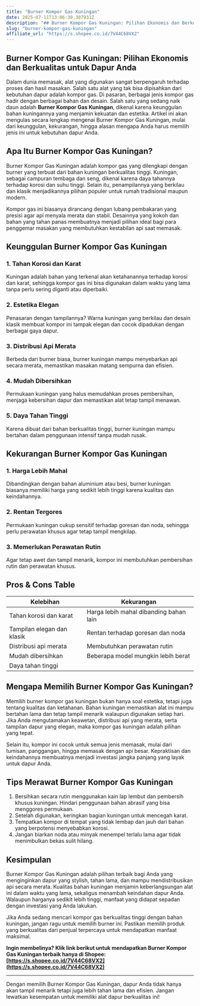 ```yaml
---
title: "Burner Kompor Gas Kuningan"
date: 2025-07-11T13:06:30.307931Z
description: "## Burner Kompor Gas Kuningan: Pilihan Ekonomis dan Berkualitas untuk Dapur Anda..."
slug: "burner-kompor-gas-kuningan"
affiliate_url: "https://s.shopee.co.id/7V44C68VX2"
---
```

## Burner Kompor Gas Kuningan: Pilihan Ekonomis dan Berkualitas untuk Dapur Anda

Dalam dunia memasak, alat yang digunakan sangat berpengaruh terhadap proses dan hasil masakan. Salah satu alat yang tak bisa dipisahkan dari kebutuhan dapur adalah kompor gas. Di pasaran, berbagai jenis kompor gas hadir dengan berbagai bahan dan desain. Salah satu yang sedang naik daun adalah **Burner Kompor Gas Kuningan**, dikenal karena keunggulan bahan kuningannya yang menjamin kekuatan dan estetika. Artikel ini akan mengulas secara lengkap mengenai Burner Kompor Gas Kuningan, mulai dari keunggulan, kekurangan, hingga alasan mengapa Anda harus memilih jenis ini untuk kebutuhan dapur Anda.

## Apa Itu Burner Kompor Gas Kuningan?

Burner Kompor Gas Kuningan adalah kompor gas yang dilengkapi dengan burner yang terbuat dari bahan kuningan berkualitas tinggi. Kuningan, sebagai campuran tembaga dan seng, dikenal karena daya tahannya terhadap korosi dan suhu tinggi. Selain itu, penampilannya yang berkilau dan klasik menjadikannya pilihan populer untuk rumah tradisional maupun modern.

Kompor gas ini biasanya dirancang dengan lubang pembakaran yang presisi agar api menyala merata dan stabil. Desainnya yang kokoh dan bahan yang tahan panas membuatnya menjadi pilihan ideal bagi para penggemar masakan yang membutuhkan kestabilan api saat memasak.

## Keunggulan Burner Kompor Gas Kuningan

### 1. Tahan Korosi dan Karat

Kuningan adalah bahan yang terkenal akan ketahanannya terhadap korosi dan karat, sehingga kompor gas ini bisa digunakan dalam waktu yang lama tanpa perlu sering diganti atau diperbaiki.

### 2. Estetika Elegan

Penasaran dengan tampilannya? Warna kuningan yang berkilau dan desain klasik membuat kompor ini tampak elegan dan cocok dipadukan dengan berbagai gaya dapur.

### 3. Distribusi Api Merata

Berbeda dari burner biasa, burner kuningan mampu menyebarkan api secara merata, memastikan masakan matang sempurna dan efisien.

### 4. Mudah Dibersihkan

Permukaan kuningan yang halus memudahkan proses pembersihan, menjaga kebersihan dapur dan memastikan alat tetap tampil menawan.

### 5. Daya Tahan Tinggi

Karena dibuat dari bahan berkualitas tinggi, burner kuningan mampu bertahan dalam penggunaan intensif tanpa mudah rusak.

## Kekurangan Burner Kompor Gas Kuningan

### 1. Harga Lebih Mahal

Dibandingkan dengan bahan aluminium atau besi, burner kuningan biasanya memiliki harga yang sedikit lebih tinggi karena kualitas dan keindahannya.

### 2. Rentan Tergores

Permukaan kuningan cukup sensitif terhadap goresan dan noda, sehingga perlu perawatan khusus agar tetap tampil mengkilap.

### 3. Memerlukan Perawatan Rutin

Agar tetap awet dan tampil menarik, kompor ini membutuhkan pembersihan rutin dan perawatan khusus.

## Pros & Cons Table

| Kelebihan                                              | Kekurangan                                                   |
|--------------------------------------------------------|--------------------------------------------------------------|
| Tahan korosi dan karat                                | Harga lebih mahal dibanding bahan lain                       |
| Tampilan elegan dan klasik                            | Rentan terhadap goresan dan noda                             |
| Distribusi api merata                                 | Membutuhkan perawatan rutin                                |
| Mudah dibersihkan                                    | Beberapa model mungkin lebih berat                          |
| Daya tahan tinggi                                    |                                                              |

## Mengapa Memilih Burner Kompor Gas Kuningan?

Memilih burner kompor gas kuningan bukan hanya soal estetika, tetapi juga tentang kualitas dan ketahanan. Bahan kuningan memastikan alat ini mampu bertahan lama dan tetap tampil menarik walaupun digunakan setiap hari. Jika Anda mengutamakan keawetan, distribusi api yang merata, serta tampilan dapur yang elegan, maka kompor gas kuningan adalah pilihan yang tepat.

Selain itu, kompor ini cocok untuk semua jenis memasak, mulai dari tumisan, panggangan, hingga memasak dengan api besar. Kepraktisan dan keindahannya membuatnya menjadi investasi jangka panjang yang layak untuk dapur Anda.

## Tips Merawat Burner Kompor Gas Kuningan

1. Bersihkan secara rutin menggunakan kain lap lembut dan pembersih khusus kuningan. Hindari penggunaan bahan abrasif yang bisa menggores permukaan.
2. Setelah digunakan, keringkan bagian kuningan untuk mencegah karat.
3. Tempatkan kompor di tempat yang tidak lembap dan jauh dari bahan yang berpotensi menyebabkan korosi.
4. Jangan biarkan noda atau minyak menempel terlalu lama agar tidak menimbulkan bekas sulit hilang.

## Kesimpulan

Burner Kompor Gas Kuningan adalah pilihan terbaik bagi Anda yang menginginkan dapur yang stylish, tahan lama, dan mampu mendistribusikan api secara merata. Kualitas bahan kuningan menjamin keberlangsungan alat ini dalam waktu yang lama, sekaligus menambah keindahan dapur Anda. Walaupun harganya sedikit lebih tinggi, manfaat yang didapat sepadan dengan investasi yang Anda lakukan.

Jika Anda sedang mencari kompor gas berkualitas tinggi dengan bahan kuningan, jangan ragu untuk memilih burner ini. Pastikan memilih produk yang berkualitas dari penjual terpercaya untuk mendapatkan manfaat maksimal.

**Ingin membelinya? Klik link berikut untuk mendapatkan Burner Kompor Gas Kuningan terbaik hanya di Shopee: [https://s.shopee.co.id/7V44C68VX2](https://s.shopee.co.id/7V44C68VX2)**

---

Dengan memilih Burner Kompor Gas Kuningan, dapur Anda tidak hanya akan tampil menarik tetapi juga lebih tahan lama dan efisien. Jangan lewatkan kesempatan untuk memiliki alat dapur berkualitas ini!